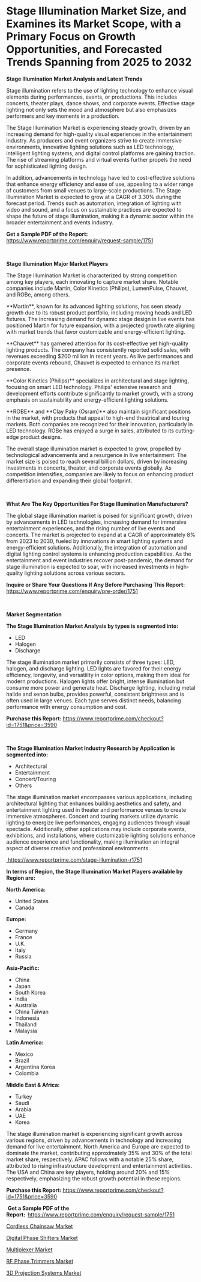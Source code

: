 <p><h1>Stage Illumination Market Size, and Examines its Market Scope, with a Primary Focus on Growth Opportunities, and Forecasted Trends Spanning from 2025 to 2032</h1></p><p><strong>Stage Illumination Market Analysis and Latest Trends</strong></p>
<p><p>Stage illumination refers to the use of lighting technology to enhance visual elements during performances, events, or productions. This includes concerts, theater plays, dance shows, and corporate events. Effective stage lighting not only sets the mood and atmosphere but also emphasizes performers and key moments in a production.</p><p>The Stage Illumination Market is experiencing steady growth, driven by an increasing demand for high-quality visual experiences in the entertainment industry. As producers and event organizers strive to create immersive environments, innovative lighting solutions such as LED technology, intelligent lighting systems, and digital control platforms are gaining traction. The rise of streaming platforms and virtual events further propels the need for sophisticated lighting design.</p><p>In addition, advancements in technology have led to cost-effective solutions that enhance energy efficiency and ease of use, appealing to a wider range of customers from small venues to large-scale productions. The Stage Illumination Market is expected to grow at a CAGR of 3.30% during the forecast period. Trends such as automation, integration of lighting with video and sound, and a focus on sustainable practices are expected to shape the future of stage illumination, making it a dynamic sector within the broader entertainment and events industry.</p></p>
<p><strong>Get a Sample PDF of the Report:&nbsp;</strong> <a href="https://www.reportprime.com/enquiry/request-sample/1751?utm_campaign=24&utm_medium=2&utm_source=Github&utm_content=ia&utm_term=18032025&utm_id=stage-illumination">https://www.reportprime.com/enquiry/request-sample/1751</a></p>
<p>&nbsp;</p>
<p><strong>Stage Illumination Major Market Players</strong></p>
<p><p>The Stage Illumination Market is characterized by strong competition among key players, each innovating to capture market share. Notable companies include Martin, Color Kinetics (Philips), LumenPulse, Chauvet, and ROBe, among others. </p><p>**Martin**, known for its advanced lighting solutions, has seen steady growth due to its robust product portfolio, including moving heads and LED fixtures. The increasing demand for dynamic stage design in live events has positioned Martin for future expansion, with a projected growth rate aligning with market trends that favor customizable and energy-efficient lighting.</p><p>**Chauvet** has garnered attention for its cost-effective yet high-quality lighting products. The company has consistently reported solid sales, with revenues exceeding $200 million in recent years. As live performances and corporate events rebound, Chauvet is expected to enhance its market presence.</p><p>**Color Kinetics (Philips)** specializes in architectural and stage lighting, focusing on smart LED technology. Philips' extensive research and development efforts contribute significantly to market growth, with a strong emphasis on sustainability and energy-efficient lighting solutions. </p><p>**ROBE** and **Clay Paky (Osram)** also maintain significant positions in the market, with products that appeal to high-end theatrical and touring markets. Both companies are recognized for their innovation, particularly in LED technology. ROBe has enjoyed a surge in sales, attributed to its cutting-edge product designs.</p><p>The overall stage illumination market is expected to grow, propelled by technological advancements and a resurgence in live entertainment. The market size is poised to reach several billion dollars, driven by increasing investments in concerts, theater, and corporate events globally. As competition intensifies, companies are likely to focus on enhancing product differentiation and expanding their global footprint.</p></p>
<p>&nbsp;</p>
<p><strong>What Are The Key Opportunities For Stage Illumination Manufacturers?</strong></p>
<p><p>The global stage illumination market is poised for significant growth, driven by advancements in LED technologies, increasing demand for immersive entertainment experiences, and the rising number of live events and concerts. The market is projected to expand at a CAGR of approximately 8% from 2023 to 2030, fueled by innovations in smart lighting systems and energy-efficient solutions. Additionally, the integration of automation and digital lighting control systems is enhancing production capabilities. As the entertainment and event industries recover post-pandemic, the demand for stage illumination is expected to soar, with increased investments in high-quality lighting solutions across various sectors.</p></p>
<p><strong>Inquire or Share Your Questions If Any Before Purchasing This Report:</strong> <a href="https://www.reportprime.com/enquiry/pre-order/1751?utm_campaign=24&utm_medium=2&utm_source=Github&utm_content=ia&utm_term=18032025&utm_id=stage-illumination">https://www.reportprime.com/enquiry/pre-order/1751</a></p>
<p>&nbsp;</p>
<p><strong>Market Segmentation</strong></p>
<p><strong>The Stage Illumination Market Analysis by types is segmented into:</strong></p>
<p><ul><li>LED</li><li>Halogen</li><li>Discharge</li></ul></p>
<p><p>The stage illumination market primarily consists of three types: LED, halogen, and discharge lighting. LED lights are favored for their energy efficiency, longevity, and versatility in color options, making them ideal for modern productions. Halogen lights offer bright, intense illumination but consume more power and generate heat. Discharge lighting, including metal halide and xenon bulbs, provides powerful, consistent brightness and is often used in large venues. Each type serves distinct needs, balancing performance with energy consumption and cost.</p></p>
<p><strong>Purchase this Report:&nbsp;</strong><a href="https://www.reportprime.com/checkout?id=1751&price=3590&utm_campaign=24&utm_medium=2&utm_source=Github&utm_content=ia&utm_term=18032025&utm_id=stage-illumination">https://www.reportprime.com/checkout?id=1751&price=3590</a></p>
<p>&nbsp;</p>
<p><strong>The Stage Illumination Market Industry Research by Application is segmented into:</strong></p>
<p><ul><li>Architectural</li><li>Entertainment</li><li>Concert/Touring</li><li>Others</li></ul></p>
<p><p>The stage illumination market encompasses various applications, including architectural lighting that enhances building aesthetics and safety, and entertainment lighting used in theater and performance venues to create immersive atmospheres. Concert and touring markets utilize dynamic lighting to energize live performances, engaging audiences through visual spectacle. Additionally, other applications may include corporate events, exhibitions, and installations, where customizable lighting solutions enhance audience experience and functionality, making illumination an integral aspect of diverse creative and professional environments.</p></p>
<p><a href="https://www.reportprime.com/stage-illumination-r1751?utm_campaign=24&utm_medium=2&utm_source=Github&utm_content=ia&utm_term=18032025&utm_id=stage-illumination">&nbsp;https://www.reportprime.com/stage-illumination-r1751</a></p>
<p><strong>In terms of Region, the Stage Illumination Market Players available by Region are:</strong></p>
<p>
    <p> <strong> North America: </strong>
        <ul>
            <li>United States</li>
            <li>Canada</li>
        </ul>
        </p> 
    <p> <strong> Europe: </strong>
        <ul>
            <li>Germany</li>
            <li>France</li>
            <li>U.K.</li>
            <li>Italy</li>
            <li>Russia</li>
        </ul>
        </p> 
    <p> <strong> Asia-Pacific: </strong>
        <ul>
            <li>China</li>
            <li>Japan</li>
            <li>South Korea</li>
            <li>India</li>
            <li>Australia</li>
            <li>China Taiwan</li>
            <li>Indonesia</li>
            <li>Thailand</li>
            <li>Malaysia</li>
        </ul>
        </p> 
    <p> <strong> Latin America: </strong>
        <ul>
            <li>Mexico</li>
            <li>Brazil</li>
            <li>Argentina Korea</li>
            <li>Colombia</li>
        </ul>
        </p> 
    <p> <strong> Middle East & Africa: </strong>
        <ul>
            <li>Turkey</li>
            <li>Saudi</li>
            <li>Arabia</li>
            <li>UAE</li>
            <li>Korea</li>
        </ul>
    </p>
    </p>
<p><p>The stage illumination market is experiencing significant growth across various regions, driven by advancements in technology and increasing demand for live entertainment. North America and Europe are expected to dominate the market, contributing approximately 35% and 30% of the total market share, respectively. APAC follows with a notable 25% share, attributed to rising infrastructure development and entertainment activities. The USA and China are key players, holding around 20% and 15% respectively, emphasizing the robust growth potential in these regions.</p></p>
<p><strong>Purchase this Report: </strong><a href="https://www.reportprime.com/checkout?id=1751&price=3590&utm_campaign=24&utm_medium=2&utm_source=Github&utm_content=ia&utm_term=18032025&utm_id=stage-illumination">https://www.reportprime.com/checkout?id=1751&price=3590</a></p>
<p>&nbsp;<strong>Get a Sample PDF of the Report:&nbsp;&nbsp;</strong><a href="https://www.reportprime.com/enquiry/request-sample/1751?utm_campaign=24&utm_medium=2&utm_source=Github&utm_content=ia&utm_term=18032025&utm_id=stage-illumination">https://www.reportprime.com/enquiry/request-sample/1751</a></p>
<p><strong></strong></p>
<p><p><a href="https://github.com/delindacallegari68/Market-Research-Report-List-1/blob/main/cordless-chainsaw-market.md?utm_campaign=24&utm_medium=2&utm_source=Github&utm_content=ia&utm_term=18032025&utm_id=stage-illumination">Cordless Chainsaw Market</a></p><p><a href="https://github.com/elizabethdagraca/Market-Research-Report-List-5/blob/main/digital-phase-shifters-market.md?utm_campaign=24&utm_medium=2&utm_source=Github&utm_content=ia&utm_term=18032025&utm_id=stage-illumination">Digital Phase Shifters Market</a></p><p><a href="https://github.com/boitafbg/Market-Research-Report-List-1/blob/main/multiplexer-market.md?utm_campaign=24&utm_medium=2&utm_source=Github&utm_content=ia&utm_term=18032025&utm_id=stage-illumination">Multiplexer Market</a></p><p><a href="https://github.com/santosh758595/Market-Research-Report-List-7/blob/main/rf-phase-trimmers-market.md?utm_campaign=24&utm_medium=2&utm_source=Github&utm_content=ia&utm_term=18032025&utm_id=stage-illumination">RF Phase Trimmers Market</a></p><p><a href="https://github.com/klindsey95/Market-Research-Report-List-1/blob/main/3d-projection-systems-market.md?utm_campaign=24&utm_medium=2&utm_source=Github&utm_content=ia&utm_term=18032025&utm_id=stage-illumination">3D Projection Systems Market</a></p></p>